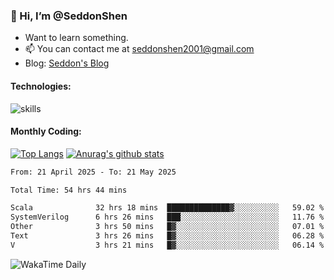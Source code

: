 ### 👋 Hi, I’m @SeddonShen
- Want to learn something.
- 📫 You can contact me at seddonshen2001@gmail.com
- Blog: [Seddon's Blog](https://seddonshen.github.io/)
#### Technologies:

![skills](https://skillicons.dev/icons?i=scala,js,html,css,bootstrap,jquery,c,cpp,cloudflare,django,docker,flask,git,github,githubactions,linux,latex,mysql,nodejs,ps,php,pr,py,raspberrypi,redis,unreal,v,vscode,vue,bash)

#### Monthly Coding:
[![Top Langs](https://github-readme-stats.vercel.app/api/top-langs?username=seddonshen&show_icons=true&locale=en&layout=compact&hide=html&langs_count=8)](https://github.com/SeddonShen/)
[![Anurag's github stats](https://github-readme-stats.vercel.app/api?username=SeddonShen&count_private=true&show_icons=true)](https://github.com/anuraghazra/github-readme-stats)
<!--START_SECTION:waka-->

```txt
From: 21 April 2025 - To: 21 May 2025

Total Time: 54 hrs 44 mins

Scala              32 hrs 18 mins  ██████████████▓░░░░░░░░░░   59.02 %
SystemVerilog      6 hrs 26 mins   ███░░░░░░░░░░░░░░░░░░░░░░   11.76 %
Other              3 hrs 50 mins   █▓░░░░░░░░░░░░░░░░░░░░░░░   07.01 %
Text               3 hrs 26 mins   █▓░░░░░░░░░░░░░░░░░░░░░░░   06.28 %
V                  3 hrs 21 mins   █▓░░░░░░░░░░░░░░░░░░░░░░░   06.14 %
```

<!--END_SECTION:waka-->

![WakaTime Daily](https://wakatime.com/share/@seddon2001/61a7e342-5f12-4fea-bf92-1fac161e97d6.svg)
<!---
SeddonShen/SeddonShen is a ✨ special ✨ repository because its `README.md` (this file) appears on your GitHub profile.
You can click the Preview link to take a look at your changes.
--->
